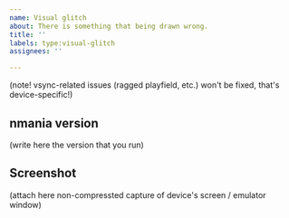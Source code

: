 ```yaml
---
name: Visual glitch
about: There is something that being drawn wrong.
title: ''
labels: type:visual-glitch
assignees: ''

---
```


(note! vsync-related issues (ragged playfield, etc.) won't be fixed, that's device-specific!)

## nmania version
(write here the version that you run)

## Screenshot
(attach here non-compressted capture of device's screen / emulator window)
